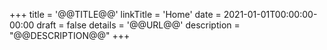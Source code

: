+++
title = '@@TITLE@@'
linkTitle = 'Home'
date = 2021-01-01T00:00:00-00:00
draft = false
details = '@@URL@@'
description = "@@DESCRIPTION@@"
+++

